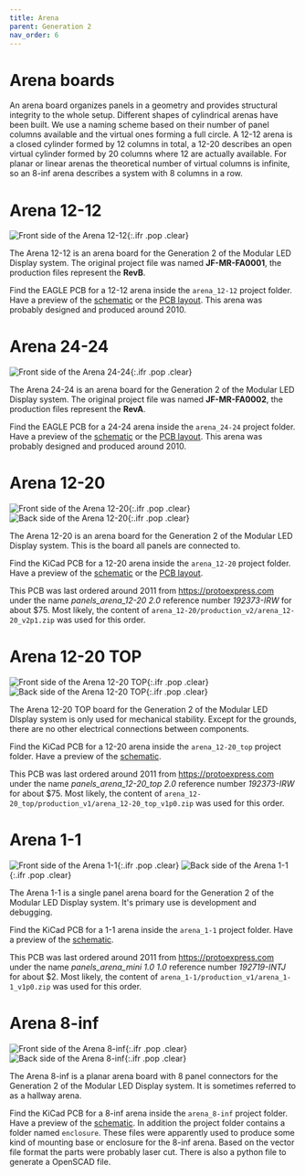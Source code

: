 ```yaml
---
title: Arena
parent: Generation 2
nav_order: 6
---
```


# Arena boards

An arena board organizes panels in a geometry and provides structural integrity to the whole setup. Different shapes of cylindrical arenas have been built. We use a naming scheme based on their number of panel columns available and the virtual ones forming a full circle. A 12-12 arena is a closed cylinder formed by 12 columns in total, a 12-20 describes an open virtual cylinder formed by 20 columns where 12 are actually available. For planar or linear arenas the theoretical number of virtual columns is infinite, so an 8-inf arena describes a system with 8 columns in a row.

# Arena 12-12

![Front side of the Arena 12-12](assets/arena_12-12_front.png){:.ifr .pop .clear}

The Arena 12-12 is an arena board for the Generation 2 of the Modular LED Display system. The original project file was named __JF-MR-FA0001__, the production files represent the __RevB__.

Find the EAGLE PCB for a 12-12 arena inside the `arena_12-12` project folder. Have a preview of the [schematic](assets/arena_12-12_schematic.pdf) or the [PCB layout](assets/arena_12-12_pcb.pdf). This arena was probably designed and produced around 2010.

# Arena 24-24

![Front side of the Arena 24-24](assets/arena_24-24_front.png){:.ifr .pop .clear}

The Arena 24-24 is an arena board for the Generation 2 of the Modular LED Display system. The original project file was named __JF-MR-FA0002__, the production files represent the __RevA__.

Find the EAGLE PCB for a 24-24 arena inside the `arena_24-24` project folder. Have a preview of the [schematic](assets/arena_24-24_schematic.pdf) or the [PCB layout](assets/arena_24-24_pcb.pdf). This arena was probably designed and produced around 2010.

# Arena 12-20

![Front side of the Arena 12-20](assets/arena_12-20_front.png){:.ifr .pop .clear}
![Back side of the Arena 12-20](assets/arena_12-20_back.png){:.ifr .pop .clear}

The Arena 12-20 is an arena board for the Generation 2 of the Modular LED Display system. This is the board all panels are connected to.

Find the KiCad PCB for a 12-20 arena inside the `arena_12-20` project folder. Have a preview of the [schematic](assets/arena_12-20_schematic.pdf) or the [PCB layout](assets/arena_12-20_pcb.pdf).

This PCB was last ordered around 2011 from <https://protoexpress.com> under the name *panels_arena_12-20 2.0* reference number *192373-IRW* for about $75. Most likely, the content of `arena_12-20/production_v2/arena_12-20_v2p1.zip` was used for this order.

# Arena 12-20 TOP

![Front side of the Arena 12-20 TOP](assets/arena_12-20_top_front.png){:.ifr .pop .clear}
![Back side of the Arena 12-20 TOP](assets/arena_12-20_top_back.png){:.ifr .pop .clear}

The Arena 12-20 TOP board for the Generation 2 of the Modular LED DIsplay system is only used for mechanical stability. Except for the grounds, there are no other electrical connections between components.

Find the KiCad PCB for a 12-20 arena inside the `arena_12-20_top` project folder. Have a preview of the [schematic](assets/arena_12-20_top_schematic.pdf).

This PCB was last ordered around 2011 from <https://protoexpress.com> under the name *panels_arena_12-20_top 2.0* reference number *192373-IRW* for about $75. Most likely, the content of `arena_12-20_top/production_v1/arena_12-20_top_v1p0.zip` was used for this order.

# Arena 1-1

![Front side of the Arena 1-1](assets/arena_1-1_front.png){:.ifr .pop .clear}
![Back side of the Arena 1-1](assets/arena_1-1_back.png){:.ifr .pop .clear}

The Arena 1-1 is a single panel arena board for the Generation 2 of the Modular LED Display system. It's primary use is development and debugging.

Find the KiCad PCB for a 1-1 arena inside the `arena_1-1` project folder. Have a preview of the [schematic](assets/arena_1-1_schematic.pdf).

This PCB was last ordered around 2011 from <https://protoexpress.com> under the name *panels_arena_mini 1.0 1.0* reference number *192719-INTJ* for about $2. Most likely, the content of `arena_1-1/production_v1/arena_1-1_v1p0.zip` was used for this order.

# Arena 8-inf

![Front side of the Arena 8-inf](assets/arena_8-inf_front.png){:.ifr .pop .clear}
![Back side of the Arena 8-inf](assets/arena_8-inf_back.png){:.ifr .pop .clear}

The Arena 8-inf is a planar arena board with 8 panel connectors for the Generation 2 of the Modular LED Display system. It is sometimes referred to as a hallway arena.

Find the KiCad PCB for a 8-inf arena inside the `arena_8-inf` project folder. Have a preview of the [schematic](assets/arena_8-inf_schematic.pdf). In addition the project folder contains a folder named `enclosure`. These files were apparently used to produce some kind of mounting base or enclosure for the 8-inf arena. Based on the vector file format the parts were probably laser cut. There is also a python file to generate a OpenSCAD file.
